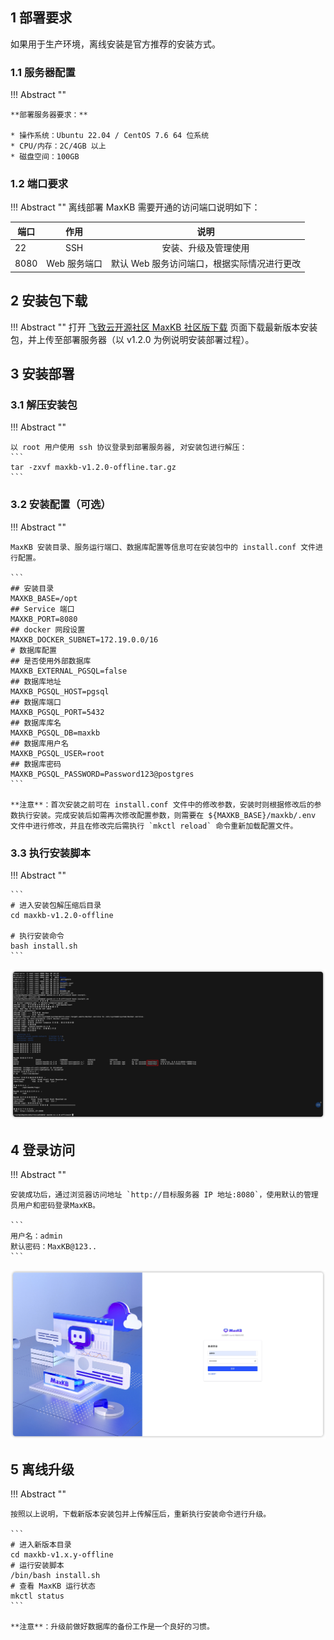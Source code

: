 ## 1 部署要求

如果用于生产环境，离线安装是官方推荐的安装方式。

### 1.1 服务器配置

!!! Abstract ""

    **部署服务器要求：**

    * 操作系统：Ubuntu 22.04 / CentOS 7.6 64 位系统
    * CPU/内存：2C/4GB 以上
    * 磁盘空间：100GB

### 1.2 端口要求

!!! Abstract ""
    离线部署 MaxKB 需要开通的访问端口说明如下：

| 端口     |    作用    |            说明            |
|--------|:--------:|:------------------------:|
| 22     |   SSH    |        安装、升级及管理使用        |
| 8080   | Web 服务端口 | 默认 Web 服务访问端口，根据实际情况进行更改 |

## 2 安装包下载

!!! Abstract ""
    打开 [飞致云开源社区 MaxKB 社区版下载](https://community.fit2cloud.com/#/products/maxkb/downloads) 页面下载最新版本安装包，并上传至部署服务器（以 v1.2.0 为例说明安装部署过程）。

## 3 安装部署

### 3.1 解压安装包

!!! Abstract ""

    以 root 用户使用 ssh 协议登录到部署服务器, 对安装包进行解压：
    ```
    tar -zxvf maxkb-v1.2.0-offline.tar.gz
    ```

### 3.2 安装配置（可选）

!!! Abstract ""

    MaxKB 安装目录、服务运行端口、数据库配置等信息可在安装包中的 install.conf 文件进行配置。

    ```
    ## 安装目录
    MAXKB_BASE=/opt
    ## Service 端口
    MAXKB_PORT=8080
    ## docker 网段设置
    MAXKB_DOCKER_SUBNET=172.19.0.0/16
    # 数据库配置
    ## 是否使用外部数据库
    MAXKB_EXTERNAL_PGSQL=false
    ## 数据库地址
    MAXKB_PGSQL_HOST=pgsql
    ## 数据库端口
    MAXKB_PGSQL_PORT=5432
    ## 数据库库名
    MAXKB_PGSQL_DB=maxkb
    ## 数据库用户名
    MAXKB_PGSQL_USER=root
    ## 数据库密码
    MAXKB_PGSQL_PASSWORD=Password123@postgres
    ```

    **注意**：首次安装之前可在 install.conf 文件中的修改参数，安装时则根据修改后的参数执行安装。完成安装后如需再次修改配置参数，则需要在 ${MAXKB_BASE}/maxkb/.env 文件中进行修改，并且在修改完后需执行 `mkctl reload` 命令重新加载配置文件。


### 3.3 执行安装脚本

!!! Abstract ""

    ```
    # 进入安装包解压缩后目录  
    cd maxkb-v1.2.0-offline

    # 执行安装命令
    bash install.sh
    ```

![安装](../img/index/install.jpg)

## 4 登录访问

!!! Abstract ""

    安装成功后，通过浏览器访问地址 `http://目标服务器 IP 地址:8080`，使用默认的管理员用户和密码登录MaxKB。

    ```
    用户名：admin
    默认密码：MaxKB@123..
    ```

![登录](../img/index/login.jpg)

## 5 离线升级 

!!! Abstract ""

    按照以上说明，下载新版本安装包并上传解压后，重新执行安装命令进行升级。

    ```
    # 进入新版本目录
    cd maxkb-v1.x.y-offline
    # 运行安装脚本
    /bin/bash install.sh
    # 查看 MaxKB 运行状态
    mkctl status
    ```

    **注意**：升级前做好数据库的备份工作是一个良好的习惯。
